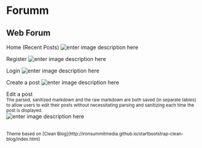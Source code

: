 **Forumm**
==================================================

Web Forum
---------

Home (Recent Posts)
![enter image description here](https://dl.dropboxusercontent.com/s/mzalnr2rwryov0q/posts.png?dl=0)
<br />

Register
![enter image description here](https://dl.dropboxusercontent.com/s/n476v6o5ze9aoh2/register-page-2.png?dl=0)
<br />

Login
![enter image description here](https://dl.dropboxusercontent.com/s/fd38au6zbwneolr/login.png?dl=0)
<br />

Create a post 
![enter image description here](https://dl.dropboxusercontent.com/s/2eux3otwvh0ux8p/create.png?dl=0)
<br />

Edit a post 
<br />
<sub>The parsed, sanitized markdown and the raw markdown are both saved (in separate tables) to allow users to edit their posts without necessitating parsing and sanitizing each time the post is displayed.</sub>
<br /> 
![enter image description here](https://dl.dropboxusercontent.com/s/9c58k0uezk7aboc/edit.png?dl=0)

<br />
<sub>Theme based on [Clean Blog](http://ironsummitmedia.github.io/startbootstrap-clean-blog/index.html)</sub>
